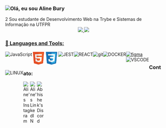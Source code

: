 <h3><img src="https://raw.githubusercontent.com/iampavangandhi/iampavangandhi/master/gifs/Hi.gif" width="0px">Olá, eu sou Aline Bury </h3>
2
Sou estudante de Desenvolvimento Web na Trybe e Sistemas de Informação na UTFPR

<div align="center">
  <a href="https://github.com/alinebury">
  <img height="180em" src="https://github-readme-stats.vercel.app/api?username=alinebury&show_icons=true&theme=tokyonight&include_all_commits=true&count_private=true"/>
  <img height="180em" src="https://github-readme-stats.vercel.app/api/top-langs/?username=alinebury&layout=compact&langs_count=7&theme=tokyonight" />
</div>
 
### 🔨 Languages and Tools:
<a href="" target="_blank"> <img align="left" alt="JavaScript" height ="42px"  src="https://raw.githubusercontent.com/rahul-jha98/github_readme_icons/main/language_and_tools/square/javascript/javascript.svg"> </a>
<a href="" target="_blank"> <img alt="HTML" align="left" height="42px" src="https://raw.githubusercontent.com/devicons/devicon/master/icons/html5/html5-original.svg"> </a>
<a href="" target="_blank"> <img alt="CSS" align="left" height="42px" src="https://raw.githubusercontent.com/devicons/devicon/master/icons/css3/css3-original.svg"> </a>
<a href="" target="_blank"> <img alt="JEST" align="left" height="42px" src="https://cdn.jsdelivr.net/gh/devicons/devicon/icons/jest/jest-plain.svg"> </a>
<a href="" target="_blank"> <img align="left" alt="REACT" height ="42px" src="https://raw.githubusercontent.com/rahul-jha98/github_readme_icons/main/language_and_tools/square/react/react.svg"></a>
<a href="" target="_blank"> <img src="https://raw.githubusercontent.com/rahul-jha98/github_readme_icons/main/language_and_tools/square/git-scm/git-scm.svg" align="left" alt="git" height='42px'/> </a>
<a href="" target="_blank"> <img src="https://raw.githubusercontent.com/rahul-jha98/github_readme_icons/main/language_and_tools/square/figma/figma.svg" alt="figma" height='42px'/> </a>
 <a href="" target="_blank"> <img alt="DOCKER" align="left" height="42px" src="https://cdn.jsdelivr.net/gh/devicons/devicon/icons/docker/docker-original-wordmark.svg"/> </a>
<a href="" target="_blank"> <img alt="VSCODE" align="left" height="42px" src="https://cdn.jsdelivr.net/gh/devicons/devicon/icons/vscode/vscode-original-wordmark.svg"> </a>
<a href="" target="_blank"> <img alt="LINUX" align="left" height="42px" src="https://cdn.jsdelivr.net/gh/devicons/devicon/icons/linux/linux-original.svg"> </a>
          
<!-- <a href="https://nodejs.org" target="_blank"><img align="left" alt="Node.js" height ="42px" src="https://raw.githubusercontent.com/rahul-jha98/github_readme_icons/main/language_and_tools/square/node/node.svg"></a> -->
<!-- <a href="https://www.typescriptlang.org/" target="_blank"><img align="left" alt="Typescirpt" height ="42px" src="https://raw.githubusercontent.com/rahul-jha98/github_readme_icons/main/language_and_tools/square/typescript/typescript.svg"></a> -->
<!-- <a href="https://www.python.org" target="_blank"><img align="left" alt="Python" height ="42px" src="https://raw.githubusercontent.com/rahul-jha98/github_readme_icons/main/language_and_tools/square/python/python.svg"></a> -->


### Contato: 
 
  <a href="https://www.instagram.com/aline.bury/">
    <img align="left" alt="Aline's Instagram" width="22px" src="https://raw.githubusercontent.com/hussainweb/hussainweb/main/icons/instagram.png" />
  </a>
  <a href="https://www.linkedin.com/in/aline-bury/">
    <img align="left" alt="Aline's LinkedIN" width="22px" src="https://raw.githubusercontent.com/peterthehan/peterthehan/master/assets/linkedin.svg" />
  </a>
   <a href="">
    <img align="left" alt="Abhishek's Discord" width="22px" src="https://raw.githubusercontent.com/peterthehan/peterthehan/master/assets/discord.svg" />
  </a>
 </div>
 
